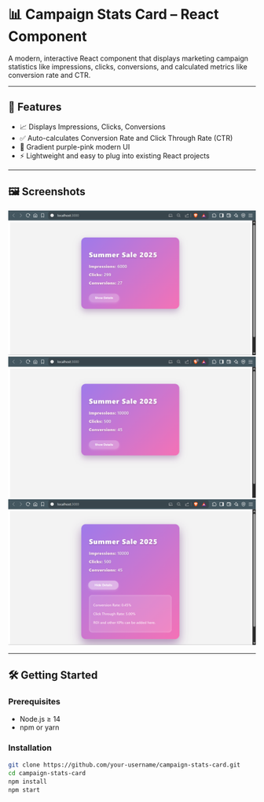 # 📊 Campaign Stats Card – React Component

A modern, interactive React component that displays marketing campaign statistics like impressions, clicks, conversions, and calculated metrics like conversion rate and CTR.

---

## 🚀 Features

- 📈 Displays Impressions, Clicks, Conversions
- ✅ Auto-calculates Conversion Rate and Click Through Rate (CTR)
- 🎨 Gradient purple-pink modern UI
- ⚡ Lightweight and easy to plug into existing React projects

---

## 🖼️ Screenshots

<!-- Replace with actual image paths -->
![Screenshot 1](https://github.com/anmolp-03/Summer-Internship/blob/main/public/Screenshot2.png?raw=true)
![Screenshot 2](https://github.com/anmolp-03/Summer-Internship/blob/main/public/Screenshot1.png?raw=true)
![Screenshot 3](https://github.com/anmolp-03/Summer-Internship/blob/main/public/Screenshot3.png?raw=true)

---

## 🛠️ Getting Started

### Prerequisites

- Node.js ≥ 14
- npm or yarn

### Installation

```bash
git clone https://github.com/your-username/campaign-stats-card.git
cd campaign-stats-card
npm install
npm start
